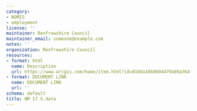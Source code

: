 ```yaml
---
category:
- NOMIS
- employment
license: ''
maintainer: Renfrewshire Council
maintainer_email: someone@example.com
notes: ''
organization: Renfrewshire Council
resources:
- format: html
  name: Description
  url: https://www.arcgis.com/home/item.html?id=0160a10b8604479a89a364f2a135e5fd
- format: DOCUMENT LINK
  name: DOCUMENT LINK
  url: ''
schema: default
title: NM 17 5.data
---
```

